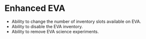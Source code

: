 # Enhanced EVA

* Ability to change the number of inventory slots available on EVA.
* Ability to disable the EVA inventory.
* Ability to remove EVA science experiments.
